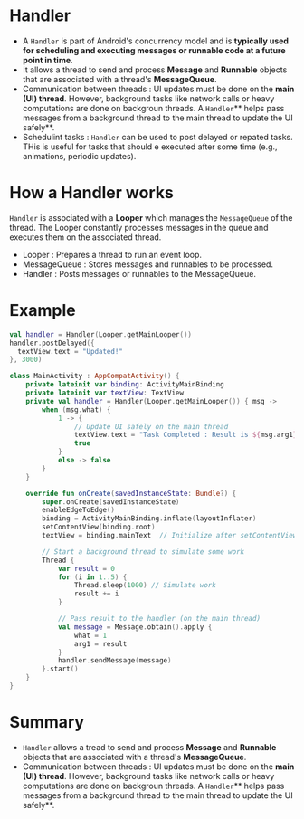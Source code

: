 # Handler
- A `Handler` is part of Android's concurrency model and is **typically used for scheduling and executing messages or runnable code at a future point in time**.  
- It allows a thread to send and process **Message** and **Runnable** objects that are associated with a thread's **MessageQueue**.
- Communication between threads : UI updates must be done on the **main (UI) thread**. However, background tasks like network calls or heavy computations are done on backgroun threads. A `Handler`** helps pass messages from a background thread to the main thread to update the UI safely**.
- Schedulint tasks : `Handler` can be used to post delayed or repated tasks. THis is useful for tasks that should e executed after some time (e.g., animations, periodic updates).

# How a Handler works
`Handler` is associated with a **Looper** which manages the `MessageQueue` of the thread. The Looper constantly processes messages in the queue and executes them on the associated thread.
- Looper : Prepares a thread to run an event loop.
- MessageQueue : Stores messages and runnables to be processed.
- Handler : Posts messages or runnables to the MessageQueue.

# Example
```kt
val handler = Handler(Looper.getMainLooper())
handler.postDelayed({
  textView.text = "Updated!"
}, 3000)
```

```kt
class MainActivity : AppCompatActivity() {
    private lateinit var binding: ActivityMainBinding
    private lateinit var textView: TextView
    private val handler = Handler(Looper.getMainLooper()) { msg ->
        when (msg.what) {
            1 -> {
                // Update UI safely on the main thread
                textView.text = "Task Completed : Result is ${msg.arg1}"
                true
            }
            else -> false
        }
    }

    override fun onCreate(savedInstanceState: Bundle?) {
        super.onCreate(savedInstanceState)
        enableEdgeToEdge()
        binding = ActivityMainBinding.inflate(layoutInflater)
        setContentView(binding.root)
        textView = binding.mainText  // Initialize after setContentView

        // Start a background thread to simulate some work
        Thread {
            var result = 0
            for (i in 1..5) {
                Thread.sleep(1000) // Simulate work
                result += i
            }

            // Pass result to the handler (on the main thread)
            val message = Message.obtain().apply {
                what = 1
                arg1 = result
            }
            handler.sendMessage(message)
        }.start()
    }
}
```

# Summary
- `Handler` allows a tread to send and process **Message** and **Runnable** objects that are associated with a thread's **MessageQueue**.
- Communication between threads : UI updates must be done on the **main (UI) thread**. However, background tasks like network calls or heavy computations are done on backgroun threads. A `Handler`** helps pass messages from a background thread to the main thread to update the UI safely**.
